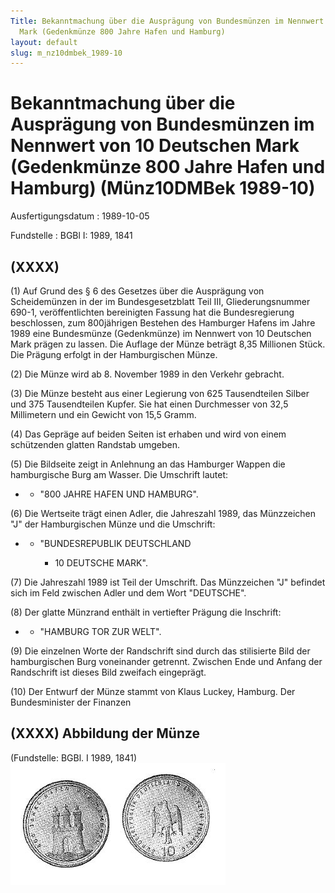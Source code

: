 ```yaml
---
Title: Bekanntmachung über die Ausprägung von Bundesmünzen im Nennwert von 10 Deutschen
  Mark (Gedenkmünze 800 Jahre Hafen und Hamburg)
layout: default
slug: m_nz10dmbek_1989-10
---
```


# Bekanntmachung über die Ausprägung von Bundesmünzen im Nennwert von 10 Deutschen Mark (Gedenkmünze 800 Jahre Hafen und Hamburg) (Münz10DMBek 1989-10)

Ausfertigungsdatum
:   1989-10-05

Fundstelle
:   BGBl I: 1989, 1841



## (XXXX)

(1) Auf Grund des § 6 des Gesetzes über die Ausprägung von
Scheidemünzen in der im Bundesgesetzblatt Teil III, Gliederungsnummer
690-1, veröffentlichten bereinigten Fassung hat die Bundesregierung
beschlossen, zum 800jährigen Bestehen des Hamburger Hafens im Jahre
1989 eine Bundesmünze (Gedenkmünze) im Nennwert von 10 Deutschen Mark
prägen zu lassen. Die Auflage der Münze beträgt 8,35 Millionen Stück.
Die Prägung erfolgt in der Hamburgischen Münze.

(2) Die Münze wird ab 8. November 1989 in den Verkehr gebracht.

(3) Die Münze besteht aus einer Legierung von 625 Tausendteilen Silber
und 375 Tausendteilen Kupfer. Sie hat einen Durchmesser von 32,5
Millimetern und ein Gewicht von 15,5 Gramm.

(4) Das Gepräge auf beiden Seiten ist erhaben und wird von einem
schützenden glatten Randstab umgeben.

(5) Die Bildseite zeigt in Anlehnung an das Hamburger Wappen die
hamburgische Burg am Wasser.
Die Umschrift lautet:

*
    *   "800 JAHRE HAFEN UND HAMBURG".







(6) Die Wertseite trägt einen Adler, die Jahreszahl 1989, das
Münzzeichen "J" der Hamburgischen Münze und die Umschrift:

*
    *   "BUNDESREPUBLIK DEUTSCHLAND

        *   10 DEUTSCHE MARK".










(7) Die Jahreszahl 1989 ist Teil der Umschrift. Das Münzzeichen "J"
befindet sich im Feld zwischen Adler und dem Wort "DEUTSCHE".

(8) Der glatte Münzrand enthält in vertiefter Prägung die Inschrift:

*
    *   "HAMBURG TOR ZUR WELT".







(9) Die einzelnen Worte der Randschrift sind durch das stilisierte
Bild der hamburgischen Burg voneinander getrennt. Zwischen Ende und
Anfang der Randschrift ist dieses Bild zweifach eingeprägt.

(10) Der Entwurf der Münze stammt von Klaus Luckey, Hamburg.
Der Bundesminister der Finanzen


## (XXXX) Abbildung der Münze

(Fundstelle: BGBl. I 1989, 1841)
![bgbl1_1989_j1841_0010.jpg](bgbl1_1989_j1841_0010.jpg)
